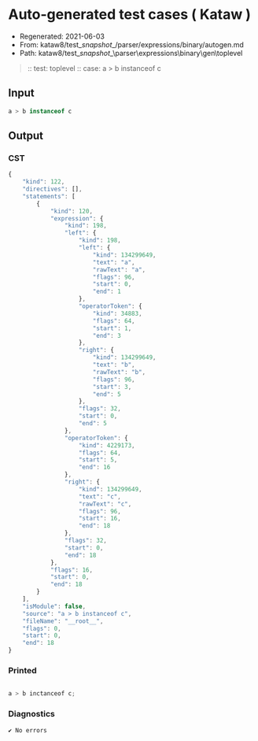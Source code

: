 # Auto-generated test cases ( Kataw )
- Regenerated: 2021-06-03
- From: kataw8/test\__snapshot__/parser/expressions/binary/autogen.md
- Path: kataw8/test\__snapshot__\parser\expressions\binary\gen\toplevel
> :: test: toplevel
> :: case: a > b instanceof c
## Input

`````js
a > b instanceof c
`````
## Output

### CST

```javascript
{
    "kind": 122,
    "directives": [],
    "statements": [
        {
            "kind": 120,
            "expression": {
                "kind": 198,
                "left": {
                    "kind": 198,
                    "left": {
                        "kind": 134299649,
                        "text": "a",
                        "rawText": "a",
                        "flags": 96,
                        "start": 0,
                        "end": 1
                    },
                    "operatorToken": {
                        "kind": 34883,
                        "flags": 64,
                        "start": 1,
                        "end": 3
                    },
                    "right": {
                        "kind": 134299649,
                        "text": "b",
                        "rawText": "b",
                        "flags": 96,
                        "start": 3,
                        "end": 5
                    },
                    "flags": 32,
                    "start": 0,
                    "end": 5
                },
                "operatorToken": {
                    "kind": 4229173,
                    "flags": 64,
                    "start": 5,
                    "end": 16
                },
                "right": {
                    "kind": 134299649,
                    "text": "c",
                    "rawText": "c",
                    "flags": 96,
                    "start": 16,
                    "end": 18
                },
                "flags": 32,
                "start": 0,
                "end": 18
            },
            "flags": 16,
            "start": 0,
            "end": 18
        }
    ],
    "isModule": false,
    "source": "a > b instanceof c",
    "fileName": "__root__",
    "flags": 0,
    "start": 0,
    "end": 18
}
```

### Printed

```javascript

a > b inctanceof c;
```

### Diagnostics

```javascript
✔ No errors
```

